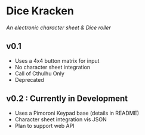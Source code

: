 # Dice Kracken
_An electronic character sheet & Dice roller_

## v0.1
- Uses a 4x4 button matrix for input
- No character sheet integration
- Call of Cthulhu Only
- Deprecated

## v0.2 : Currently in Development
- Uses a Pimoroni Keypad base (details in README)
- Character sheet integration vis JSON
- Plan to support web API
